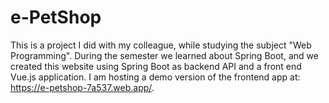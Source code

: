 # e-PetShop
This is a project I did with my colleague, while studying the subject "Web Programming". During the semester we learned about Spring Boot, and we created this website using Spring Boot as backend API and a front end Vue.js application. I am hosting a demo version of the frontend app at: https://e-petshop-7a537.web.app/.
